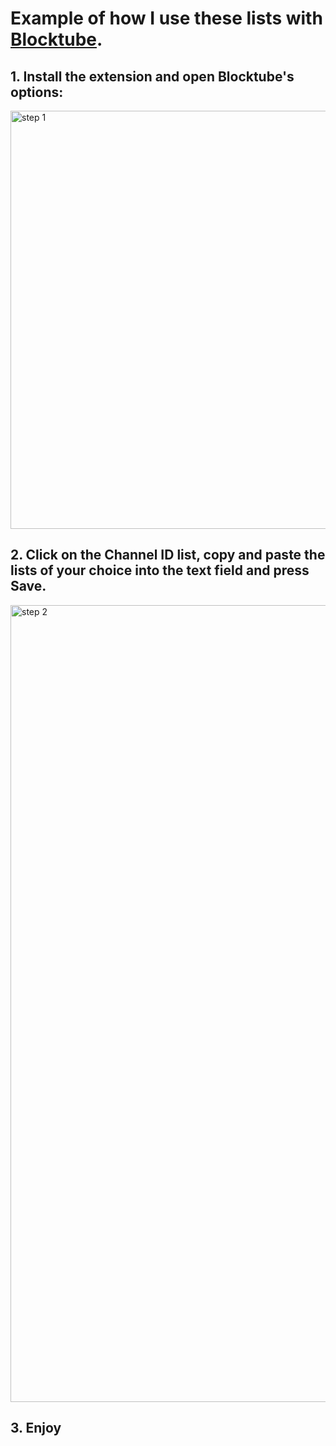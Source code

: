 # Example of how I use these lists with [Blocktube](https://chromewebstore.google.com/detail/blocktube/bbeaicapbccfllodepmimpkgecanonai?hl=en-US).

## 1. Install the extension and open Blocktube's options:

<img width="591" height="669" alt="step 1" src="https://github.com/user-attachments/assets/169f3d69-d7b5-43e1-9401-8d0883c51167" />




## 2. Click on the Channel ID list, copy and paste the lists of your choice into the text field and press Save.

<img width="1158" height="1275" alt="step 2" src="https://github.com/user-attachments/assets/f268f439-638c-4c91-8c56-1b0f9eb45758" />

## 3. Enjoy
